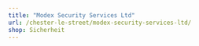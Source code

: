 ```yaml
---
title: "Modex Security Services Ltd"
url: /chester-le-street/modex-security-services-ltd/
shop: Sicherheit
---
```

